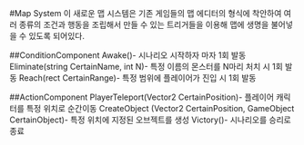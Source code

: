 #Map System
이 새로운 맵 시스템은 기존 게임들의 맵 에디터의 형식에 착안하여 여러 종류의 조건과 행동을 조립해서 만들 수 있는 트리거들을 이용해 맵에 생명을 불어넣을 수 있도록 되어있다.

##ConditionComponent
Awake()- 시나리오 시작하자 마자 1회 발동
Eliminate(string CertainName, int N)- 특정 이름의 몬스터를 N마리 처치 시 1회 발동
Reach(rect CertainRange)- 특정 범위에 플레이어가 진입 시 1회 발동

##ActionComponent
PlayerTeleport(Vector2 CertainPosition)- 플레이어 캐릭터를 특정 위치로 순간이동
CreateObject (Vector2 CertainPosition, GameObject CertainObject)- 특정 위치에 지정된 오브젝트를 생성
Victory()- 시나리오를 승리로 종료

